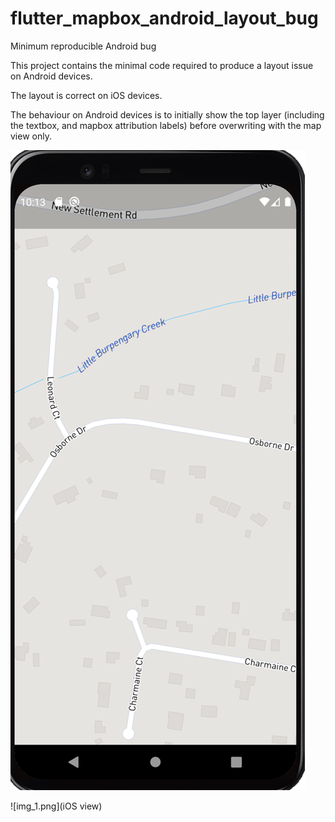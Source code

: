 # flutter_mapbox_android_layout_bug

Minimum reproducible Android bug

This project contains the minimal code required to produce a layout issue on Android devices.

The layout is correct on iOS devices.

The behaviour on Android devices is to initially show the top layer (including the textbox, and mapbox attribution labels) before overwriting with the map view only.

![Android View](img.png)

![img_1.png](iOS view)

